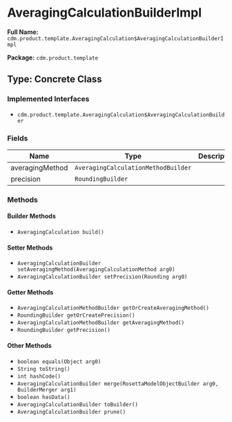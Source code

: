 # AveragingCalculationBuilderImpl

**Full Name:** `cdm.product.template.AveragingCalculation$AveragingCalculationBuilderImpl`

**Package:** `cdm.product.template`

## Type: Concrete Class

### Implemented Interfaces

- `cdm.product.template.AveragingCalculation$AveragingCalculationBuilder`

### Fields

| Name | Type | Description |
|------|------|-------------|
| averagingMethod | `AveragingCalculationMethodBuilder` |  |
| precision | `RoundingBuilder` |  |

### Methods

#### Builder Methods

- `AveragingCalculation build()`

#### Setter Methods

- `AveragingCalculationBuilder setAveragingMethod(AveragingCalculationMethod arg0)`
- `AveragingCalculationBuilder setPrecision(Rounding arg0)`

#### Getter Methods

- `AveragingCalculationMethodBuilder getOrCreateAveragingMethod()`
- `RoundingBuilder getOrCreatePrecision()`
- `AveragingCalculationMethodBuilder getAveragingMethod()`
- `RoundingBuilder getPrecision()`

#### Other Methods

- `boolean equals(Object arg0)`
- `String toString()`
- `int hashCode()`
- `AveragingCalculationBuilder merge(RosettaModelObjectBuilder arg0, BuilderMerger arg1)`
- `boolean hasData()`
- `AveragingCalculationBuilder toBuilder()`
- `AveragingCalculationBuilder prune()`

